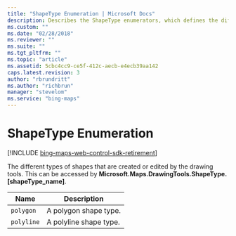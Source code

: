 ```yaml
---
title: "ShapeType Enumeration | Microsoft Docs"
description: Describes the ShapeType enumerators, which defines the different types of shapes that are created or edited by the drawing tools.
ms.custom: ""
ms.date: "02/28/2018"
ms.reviewer: ""
ms.suite: ""
ms.tgt_pltfrm: ""
ms.topic: "article"
ms.assetid: 5cbc4cc9-ce5f-412c-aecb-e4ecb39aa142
caps.latest.revision: 3
author: "rbrundritt"
ms.author: "richbrun"
manager: "stevelom"
ms.service: "bing-maps"
---
```


# ShapeType Enumeration

[!INCLUDE [bing-maps-web-control-sdk-retirement](../../../includes/bing-maps-web-control-sdk-retirement.md)]

The different types of shapes that are created or edited by the drawing tools. This can be accessed by **Microsoft.Maps.DrawingTools.ShapeType.[shapeType_name]**.

| Name       | Description        |
|------------|------------------------|
| `polygon`  | A polygon shape type.  |
| `polyline` | A polyline shape type. |
